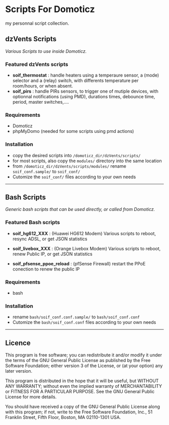 # Scripts For Domoticz

my personnal script collection.

## dzVents Scripts
  
  *Various Scripts to use inside Domoticz.*

### Featured dzVents scripts
- **soif_thermostat** : handle heaters  using a temperaure sensor, a (mode) selector and a (relay) switch, with differents temperature per room/hours, or when absent.
- **soif_pirs** : handle PIRs sensors, to trigger one of mutiple devices, with optionnal notifications (using PMD), durations times, debounce time, period, master switches,....


### Requirements
- Domoticz
- phpMyDomo (needed for some scripts using pmd actions)

### Installation
- copy the desired scripts into `/domoticz_dir/dzVents/scripts/` 
- for most scripts, also copy the `modules/`  directory into the same location
- from `/domoticz_dir/dzVents/scripts/modules/`   rename `soif_conf.sample/`  to  `soif_conf/`  
- Cutomize the `soif_conf/` files according to your own needs


---------

## Bash Scripts

  *Generic bash scripts that can be used directly, or called from Domoticz.*

### Featured Bash scripts
- **soif_hg612_XXX** : (Huawei HG612 Modem) Various scripts to reboot, resync ADSL, or get JSON statistics

- **soif_livebox_XXX** : (Orange Livebox Modem) Various scripts to reboot, renew Public IP, or get JSON statistics
- **soif_pfsense_ppoe_reload** : (pfSense Firewall) restart the PPoE conection to renew the public IP

### Requirements
- bash

### Installation
- rename `bash/soif_conf.conf.sample/`  to  `bash/soif_conf.conf`  
- Cutomize the `bash/soif_conf.conf` files according to your own needs


---------

## Licence

This program is free software; you can redistribute it and/or modify it under the terms of the GNU General Public License as published by the Free Software Foundation; either version 3 of the License, or (at your option) any later version.

This program is distributed in the hope that it will be useful, but WITHOUT ANY WARRANTY; without even the implied warranty of MERCHANTABILITY or FITNESS FOR A PARTICULAR PURPOSE. See the GNU General Public License for more details.

You should have received a copy of the GNU General Public License along with this program; if not, write to the Free Software Foundation, Inc., 51 Franklin Street, Fifth Floor, Boston, MA 02110-1301 USA.
